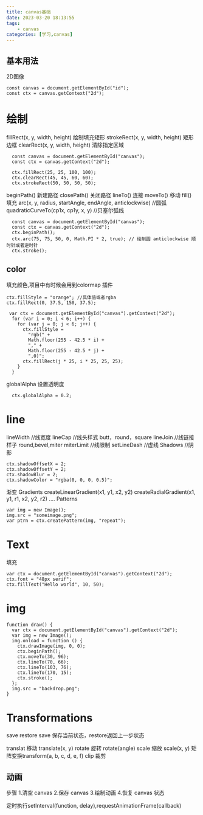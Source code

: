 ```yaml
---
title: canvas基础
date: 2023-03-20 18:13:55
tags:
    - canvas
categories: [学习,canvas]
---
```


## 基本用法

2D图像
```
const canvas = document.getElementById("id");
const ctx = canvas.getContext("2d");
```
<!-- more -->
# 绘制

fillRect(x, y, width, height) 绘制填充矩形
strokeRect(x, y, width, height) 矩形边框
clearRect(x, y, width, height) 清除指定区域
```
  const canvas = document.getElementById("canvas");
  const ctx = canvas.getContext("2d");

  ctx.fillRect(25, 25, 100, 100);
  ctx.clearRect(45, 45, 60, 60);
  ctx.strokeRect(50, 50, 50, 50);
```
beginPath() 新建路径
closePath() 关闭路径
lineTo() 连接
moveTo() 移动
fill() 填充
arc(x, y, radius, startAngle, endAngle, anticlockwise) //圆弧
quadraticCurveTo(cp1x, cp1y, x, y) //贝塞尔弧线

```
  const canvas = document.getElementById("canvas");
  const ctx = canvas.getContext("2d");
  ctx.beginPath();
  ctx.arc(75, 75, 50, 0, Math.PI * 2, true); // 绘制圆 anticlockwise 顺时针或者逆时针
  ctx.stroke();
```

## color

填充颜色,项目中有时候会用到colormap 插件
```
ctx.fillStyle = "orange"; //具体值或者rgba
ctx.fillRect(0, 37.5, 150, 37.5);

 var ctx = document.getElementById("canvas").getContext("2d");
  for (var i = 0; i < 6; i++) {
    for (var j = 0; j < 6; j++) {
      ctx.fillStyle =
        "rgb(" +
        Math.floor(255 - 42.5 * i) +
        "," +
        Math.floor(255 - 42.5 * j) +
        ",0)";
      ctx.fillRect(j * 25, i * 25, 25, 25);
    }
  }
```
globalAlpha 设置透明度
```
  ctx.globalAlpha = 0.2;
```

# line

lineWidth //线宽度
lineCap //线头样式 butt，round，square
lineJoin //线链接样子 round,bevel,miter
miterLimit //线限制
setLineDash //虚线
Shadows //阴影
```
ctx.shadowOffsetX = 2;
ctx.shadowOffsetY = 2;
ctx.shadowBlur = 2;
ctx.shadowColor = "rgba(0, 0, 0, 0.5)";
```
渐变 Gradients createLinearGradient(x1, y1, x2, y2) createRadialGradient(x1, y1, r1, x2, y2, r2) ....
Patterns
```
var img = new Image();
img.src = "someimage.png";
var ptrn = ctx.createPattern(img, "repeat");
```

# Text
填充
```
var ctx = document.getElementById("canvas").getContext("2d");
ctx.font = "48px serif";
ctx.fillText("Hello world", 10, 50);
```
# img
```
function draw() {
  var ctx = document.getElementById("canvas").getContext("2d");
  var img = new Image();
  img.onload = function () {
    ctx.drawImage(img, 0, 0);
    ctx.beginPath();
    ctx.moveTo(30, 96);
    ctx.lineTo(70, 66);
    ctx.lineTo(103, 76);
    ctx.lineTo(170, 15);
    ctx.stroke();
  };
  img.src = "backdrop.png";
}
```
#  Transformations

save restore 
save 保存当前状态，restore返回上一步状态

translat 移动 translate(x, y) 
rotate 旋转 rotate(angle)
scale 缩放 scale(x, y)
矩阵变换transform(a, b, c, d, e, f)
clip 裁剪

## 动画

步骤 1.清空 canvas  2.保存 canvas 3.绘制动画 4.恢复 canvas 状态

定时执行setInterval(function, delay),requestAnimationFrame(callback)
